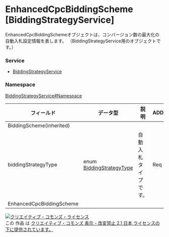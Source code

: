 # EnhancedCpcBiddingScheme [BiddingStrategyService]
EnhancedCpcBiddingSchemeオブジェクトは、コンバージョン数の最大化の自動入札設定情報を表します。
（BiddingStrategyService用のオブジェクトです。）
### Service
+ [BiddingStrategyService](../../services/BiddingStrategyService.md)

### Namespace
[BiddingStrategyService#Namespace](../../services/BiddingStrategyService.md#namespace)

| フィールド | データ型 | 説明 | ADD | SET | REMOVE |
|---|---|---|---|---|---|
| BiddingScheme(inherited)||||||
| biddingStrategyType| enum <a href="BiddingStrategyType.md">BiddingStrategyType</a>| 自動入札タイプです。| Req| Req<br>                        (notupdatable)| ─ |
| EnhancedCpcBiddingScheme||||||

<a rel="license" href="http://creativecommons.org/licenses/by-nd/2.1/jp/"><img alt="クリエイティブ・コモンズ・ライセンス" style="border-width:0" src="https://i.creativecommons.org/l/by-nd/2.1/jp/88x31.png" /></a><br />この 作品 は <a rel="license" href="http://creativecommons.org/licenses/by-nd/2.1/jp/">クリエイティブ・コモンズ 表示 - 改変禁止 2.1 日本 ライセンスの下に提供されています。</a>
